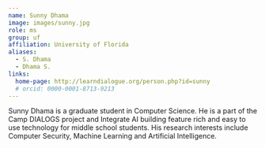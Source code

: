 ```yaml
---
name: Sunny Dhama
image: images/sunny.jpg
role: ms
group: uf
affiliation: University of Florida
aliases:
  - S. Dhama
  - Dhama S.
links:
  home-page: http://learndialogue.org/person.php?id=sunny
  # orcid: 0000-0001-8713-9213
---
```


Sunny Dhama is a graduate student in Computer Science. He is a part of the Camp DIALOGS project and Integrate AI building feature rich and easy to use technology for middle school students. His research interests include Computer Security, Machine Learning and Artificial Intelligence.
